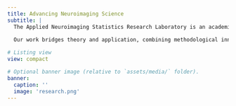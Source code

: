 ```yaml
---
title: Advancing Neuroimaging Science
subtitle: |
  The Applied Neuroimaging Statistics Research Laboratory is an academic research group dedicated to improving statistical methodologies for analyzing functional magnetic resonance imaging (fMRI) data. Our research spans multiple domains, including the development of novel computational tools for studying the brain's structural and functional connectome. We leverage state-of-the-art techniques such as multi-modal data fusion and machine learning to address fundamental questions in neuroimaging and to enhance our understanding of neurological and psychiatric disorders. 
  
  Our work bridges theory and application, combining methodological innovation with empirical investigations in neuroimaging. By integrating advanced statistical approaches with neurobiological data, we aim to refine how we study brain networks, mental illness, and cognitive function.

# Listing view
view: compact

# Optional banner image (relative to `assets/media/` folder).
banner:
  caption: ''
  image: 'research.png'
---
```

